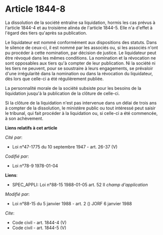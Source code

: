 # Article 1844-8

La dissolution de la société entraîne sa liquidation, hormis les cas prévus à l'article 1844-4 et au troisième alinéa de
l'article 1844-5. Elle n'a d'effet à l'égard des tiers qu'après sa publication. 

Le liquidateur est nommé conformément aux dispositions des statuts. Dans le silence de ceux-ci, il est nommé par les associés
ou, si les associés n'ont pu procéder à cette nomination, par décision de justice. Le liquidateur peut être révoqué dans les
mêmes conditions. La nomination et la révocation ne sont opposables aux tiers qu'à compter de leur publication. Ni la société
ni les tiers ne peuvent, pour se soustraire à leurs engagements, se prévaloir d'une irrégularité dans la nomination ou dans
la révocation du liquidateur, dès lors que celle-ci a été régulièrement publiée. 

La personnalité morale de la société subsiste pour les besoins de la liquidation jusqu'à la publication de la clôture de
celle-ci. 

Si la clôture de la liquidation n'est pas intervenue dans un délai de trois ans à compter de la dissolution, le ministère
public ou tout intéressé peut saisir le tribunal, qui fait procéder à la liquidation ou, si celle-ci a été commencée, à son
achèvement.

**Liens relatifs à cet article**

_Cité par_:

  - Loi n°47-1775 du 10 septembre 1947 - art. 26-37 (V)

_Codifié par_:

  - Loi n°78-9 1978-01-04

**Liens**:

  - SPEC_APPLI: Loi n°88-15 1988-01-05 art. 52 II *champ d'application*

_Modifié par_:

  - Loi n°88-15 du 5 janvier 1988 - art. 2 () JORF 6 janvier 1988

_Cite_:

  - Code civil - art. 1844-4 (V)
  - Code civil - art. 1844-5 (V)
